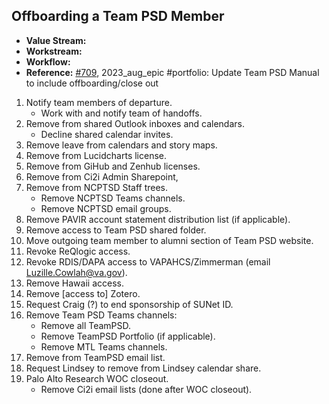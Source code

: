 ## Offboarding a Team PSD Member

- **Value Stream:**
- **Workstream:**
- **Workflow:**
- **Reference:** [#709](https://app.zenhub.com/workspaces/team-psd-workspace-5e4ac9bd8d388dfba6d9aef5/issues/gh/lzim/research/709), 2023_aug_epic #portfolio: Update Team PSD Manual to include offboarding/close out

1. Notify team members of departure.
   - Work with and notify team of handoffs.
2. Remove from shared Outlook inboxes and calendars.
   - Decline shared calendar invites.
3. Remove leave from calendars and story maps.
4. Remove from Lucidcharts license.
5. Remove from GiHub and Zenhub licenses.
6. Remove from Ci2i Admin Sharepoint,
7. Remove from NCPTSD Staff trees.
   - Remove NCPTSD Teams channels.
   - Remove NCPTSD email groups.
8. Remove PAVIR account statement distribution list (if applicable).
9. Remove access to Team PSD shared folder.
10. Move outgoing team member to alumni section of Team PSD website.
11. Revoke ReQlogic access.
12. Revoke RDIS/DAPA access to VAPAHCS/Zimmerman (email Luzille.Cowlah@va.gov).
13. Remove Hawaii access.
14. Remove [access to] Zotero.
15. Request Craig (?) to end sponsorship of SUNet ID.
16. Remove Team PSD Teams channels:
    - Remove all TeamPSD.
    - Remove TeamPSD Portfolio (if applicable).
    - Remove MTL Teams channels.
 17. Remove from TeamPSD email list.
 18. Request Lindsey to remove from Lindsey calendar share.
 19. Palo Alto Research WOC closeout.
     - Remove Ci2i email lists (done after WOC closeout).
